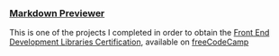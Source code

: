 ### [Markdown Previewer](https://qms85.github.io/Markdown/)

This is one of the projects I completed in order to obtain the 
[Front End Development Libraries Certification](https://www.freecodecamp.org/certification/Jonathan_Peters/front-end-development-libraries), available on [freeCodeCamp](https://www.freecodecamp.org/learn/front-end-development-libraries/)

